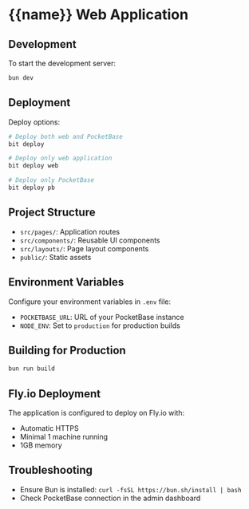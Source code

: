 # {{name}} Web Application

## Development

To start the development server:

```bash
bun dev
```

## Deployment

Deploy options:

```bash
# Deploy both web and PocketBase
bit deploy

# Deploy only web application
bit deploy web

# Deploy only PocketBase
bit deploy pb
```

## Project Structure

- `src/pages/`: Application routes
- `src/components/`: Reusable UI components
- `src/layouts/`: Page layout components
- `public/`: Static assets

## Environment Variables

Configure your environment variables in `.env` file:

- `POCKETBASE_URL`: URL of your PocketBase instance
- `NODE_ENV`: Set to `production` for production builds

## Building for Production

```bash
bun run build
```

## Fly.io Deployment

The application is configured to deploy on Fly.io with:
- Automatic HTTPS
- Minimal 1 machine running
- 1GB memory

## Troubleshooting

- Ensure Bun is installed: `curl -fsSL https://bun.sh/install | bash`
- Check PocketBase connection in the admin dashboard
